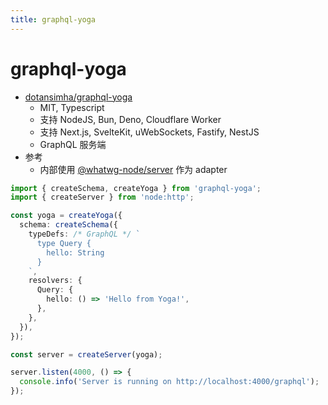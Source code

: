 ```yaml
---
title: graphql-yoga
---
```


# graphql-yoga

- [dotansimha/graphql-yoga](https://github.com/dotansimha/graphql-yoga)
  - MIT, Typescript
  - 支持 NodeJS, Bun, Deno, Cloudflare Worker
  - 支持 Next.js, SvelteKit, uWebSockets, Fastify, NestJS
  - GraphQL 服务端
- 参考
  - 内部使用 [@whatwg-node/server](https://github.com/ardatan/whatwg-node) 作为 adapter

```ts
import { createSchema, createYoga } from 'graphql-yoga';
import { createServer } from 'node:http';

const yoga = createYoga({
  schema: createSchema({
    typeDefs: /* GraphQL */ `
      type Query {
        hello: String
      }
    `,
    resolvers: {
      Query: {
        hello: () => 'Hello from Yoga!',
      },
    },
  }),
});

const server = createServer(yoga);

server.listen(4000, () => {
  console.info('Server is running on http://localhost:4000/graphql');
});
```
